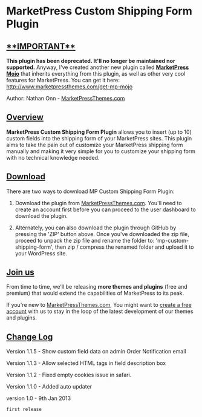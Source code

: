 MarketPress Custom Shipping Form Plugin
=======================================

<h2><u>**IMPORTANT**</u></h2>

<strong>This plugin has been deprecated. It'll no longer be maintained nor supported.</strong> Anyway, I've created another new plugin called <a href="http://www.marketpressthemes.com/get-mp-mojo"><strong>MarketPress Mojo</strong></a> that inherits everything from this plugin, as well as other very cool features for MarketPress. You can get it here: http://www.marketpressthemes.com/get-mp-mojo



Author: Nathan Onn - <a href="http://www.marketpressthemes.com">MarketPressThemes.com</a>

<h2><u>Overview</u></h2>

<b>MarketPress Custom Shipping Form Plugin</b> allows you to insert (up to 10) custom fields into the shipping form of your MarketPress sites. This plugin aims to take the pain out of customize your MarketPress shipping form manually and making it very simple for you to customize your shipping form with no technical knowledge needed.

<h2><u>Download</u></h2>

There are two ways to download MP Custom Shipping Form Plugin:

1. Download the plugin from <a href="http://www.marketpressthemes.com/login">MarketPressThemes.com</a>. You'll need to create an account first before you can proceed to the user dashboard to download the plugin.

2. Alternately, you can also download the plugin through GitHub by pressing the 'ZIP' button above. Once you've downloaded the zip file, proceed to unpack the zip file and rename the folder to: 'mp-custom-shipping-form', then zip / compress the renamed folder and upload it to your WordPress site.

<h2><u>Join us</u></h2>

From time to time, we'll be releasing <b>more themes and plugins</b> (free and premium) that would extend the capabilities of MarketPress to its peak. 

If you're new to <a href="http://www.marketpressthemes.com" target="_blank">MarketPressThemes.com</a>, You might want to <a href="http://www.marketpressthemes.com/login" target="_blank">create a free account</a> with us to stay in the loop of the latest development of our themes and plugins.

<h2><u>Change Log</u></h2>

Version 1.1.5 -
	Show custom field data on admin Order Notification email

Version 1.1.3 -
	Allow selected HTML tags in field description box 

Version 1.1.2 - 
	Fixed empty cookies issue in safari.

Version 1.1.0 - 
	Added auto updater

version 1.0 - 9th Jan 2013

	first release
